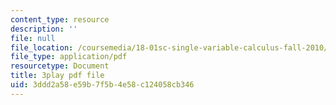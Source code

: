 ```yaml
---
content_type: resource
description: ''
file: null
file_location: /coursemedia/18-01sc-single-variable-calculus-fall-2010/3ddd2a58e59b7f5b4e58c124058cb346_zUEuKrxgHws.pdf
file_type: application/pdf
resourcetype: Document
title: 3play pdf file
uid: 3ddd2a58-e59b-7f5b-4e58-c124058cb346
---
```

